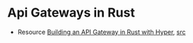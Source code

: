 # Api Gateways in Rust

- Resource [Building an API Gateway in Rust with Hyper](https://betterprogramming.pub/building-an-api-gateway-in-rust-with-hyper-c84aaf549443), [src](./api_gtw_hyper/)